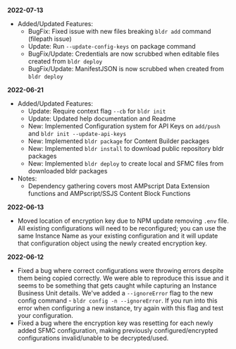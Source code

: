 **2022-07-13**

-   Added/Updated Features:
    -   BugFix: Fixed issue with new files breaking `bldr add` command (filepath issue)
    -   Update: Run `--update-config-keys` on package command
    -   BugFix/Update: Credentials are now scrubbed when editable files created from `bldr deploy`
    -   BugFix/Update: ManifestJSON is now scrubbed when created from `bldr deploy`


**2022-06-21**

-   Added/Updated Features:
    -   Update: Require context flag `--cb` for `bldr init`
    -   Update: Updated help documentation and Readme
    -   New: Implemented Configuration system for API Keys on `add/push` and `bldr init --update-api-keys`
    -   New: Implemented `bldr package` for Content Builder packages
    -   New: Implemented `bldr install` to download public repository bldr packages
    -   New: Implemented `bldr deploy` to create local and SFMC files from downloaded bldr packages
-   Notes:
    -   Dependency gathering covers most AMPscript Data Extension functions and AMPscript/SSJS Content Block Functions


**2022-06-13**

-   Moved location of encryption key due to NPM update removing `.env` file. All existing configurations will need to be reconfigured; you can use the same Instance Name as your existing configuration and it will update that configuration object using the newly created encryption key.


**2022-06-12**

-   Fixed a bug where correct configurations were throwing errors despite them being copied correctly. We were able to reproduce this issue and it seems to be something that gets caught while capturing an Instance Business Unit details. We've added a `--ignoreError` flag to the new config command - `bldr config -n --ignoreError`. If you run into this error when configuring a new instance, try again with this flag and test your configuration.
-   Fixed a bug where the encryption key was resetting for each newly added SFMC configuration, making previously configured/encrypted configurations invalid/unable to be decrypted/used.

